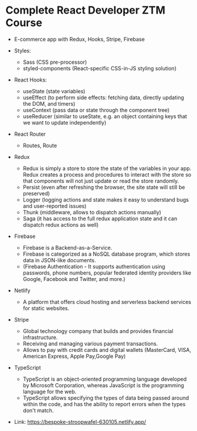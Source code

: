 # Complete React Developer ZTM Course


- E-commerce app with Redux, Hooks, Stripe, Firebase


- Styles:
    - Sass (CSS pre-processor)
    - styled-components (React-specific CSS-in-JS styling solution)


- React Hooks:
    - useState (state variables)
    - useEffect (to perform side effects: fetching data, directly updating the DOM, and timers)
    - useContext (pass data or state through the component tree)
    - useReducer (similar to useState, e.g. an object containing keys that we want to update independently)
  

- React Router
    - Routes, Route


- Redux
    - Redux is simply a store to store the state of the variables in your app. Redux creates a process and procedures to interact with the store so that components will not just update or read the store randomly.
    - Persist (even after refreshing the browser, the site state will still be preserved)
    - Logger (logging actions and state makes it easy to understand bugs and user-reported issues)
    - Thunk (middleware, allows to dispatch actions manually)
    - Saga (it has access to the full redux application state and it can dispatch redux actions as well)


- Firebase
    - Firebase is a Backend-as-a-Service.
    - Firebase is categorized as a NoSQL database program, which stores data in JSON-like documents.
    - (Firebase Authentication - It supports authentication using passwords, phone numbers, popular federated identity providers like Google, Facebook and Twitter, and more.)


- Netlify
    - A platform that offers cloud hosting and serverless backend services for static websites.


- Stripe
    - Global technology company that builds and provides financial infrastructure.
    - Receiving and managing various payment transactions.
    - Allows to pay with credit cards and digital wallets (MasterCard, VISA, American Express, Apple Pay,Google Pay)


- TypeScript
  - TypeScript is an object-oriented programming language developed by Microsoft Corporation, whereas JavaScript is the programming language for the web.
  - TypeScript allows specifying the types of data being passed around within the code, and has the ability to report errors when the types don't match.


- Link: https://bespoke-stroopwafel-630105.netlify.app/